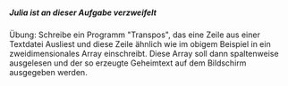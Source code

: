 ##### **Julia ist an dieser Aufgabe verzweifelt**

Übung:
Schreibe ein Programm "Transpos", das eine Zeile aus einer 
Textdatei Ausliest und diese Zeile ähnlich wie im obigem Beispiel in ein zweidimensionales Array einschreibt. Diese Array soll dann spaltenweise ausgelesen und der 
so erzeugte Geheimtext auf dem Bildschirm ausgegeben werden. 